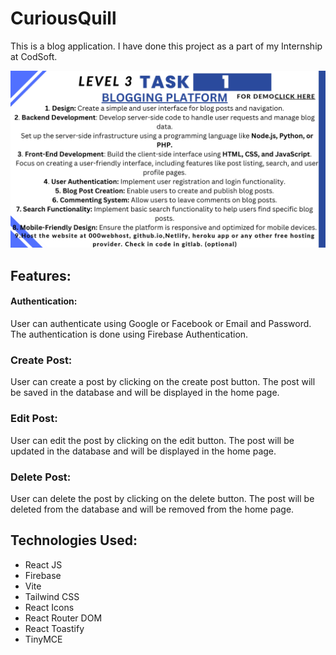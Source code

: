 # CuriousQuill

This is a blog application. I have done this project as a part of my Internship at CodSoft.

![CodSoft](../pics/2.jpg)

## Features:
#### Authentication:
User can authenticate using Google or Facebook or Email and Password. The authentication is done using Firebase Authentication.

### Create Post:
User can create a post by clicking on the create post button. The post will be saved in the database and will be displayed in the home page.

### Edit Post:
User can edit the post by clicking on the edit button. The post will be updated in the database and will be displayed in the home page.

### Delete Post:
User can delete the post by clicking on the delete button. The post will be deleted from the database and will be removed from the home page.

## Technologies Used:
- React JS
- Firebase
- Vite
- Tailwind CSS
- React Icons
- React Router DOM
- React Toastify
- TinyMCE

